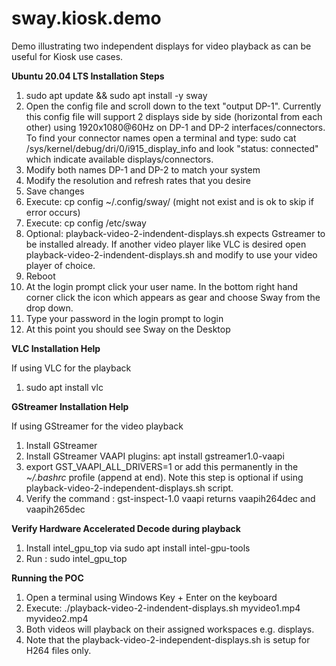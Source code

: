 # sway.kiosk.demo
Demo illustrating two independent displays for video playback as can be useful for Kiosk use cases.



**Ubuntu 20.04 LTS Installation Steps**

1. sudo apt update && sudo apt install -y sway
2. Open the config file and scroll down to the text "output DP-1".  Currently this config file will support 2 displays side by side (horizontal from each other) using 1920x1080@60Hz on DP-1 and DP-2 interfaces/connectors. To find your connector names open a terminal and type: sudo cat /sys/kernel/debug/dri/0/i915_display_info and look "status: connected" which indicate available displays/connectors.
3. Modify both names DP-1 and DP-2 to match your system 
4. Modify the resolution and refresh rates that you desire
5. Save changes
6. Execute: cp config ~/.config/sway/ (might not exist and is ok to skip if error occurs) 
7. Execute: cp config /etc/sway
8. Optional: playback-video-2-indendent-displays.sh expects Gstreamer to be installed already. If another video player like VLC is desired open playback-video-2-indendent-displays.sh and modify to use your video player of choice. 
9. Reboot
10. At the login prompt click your user name. In the bottom right hand corner click the icon which appears as gear and choose Sway from the drop down.
11. Type your password in the login prompt to login
12. At this point you should see Sway on the Desktop


**VLC Installation Help**

If using VLC for the playback
1. sudo apt install vlc

**GStreamer Installation Help**

If using GStreamer for the video playback 
1. Install GStreamer 
2. Install GStreamer VAAPI plugins: apt install gstreamer1.0-vaapi
3. export GST_VAAPI_ALL_DRIVERS=1 or add this permanently in the _~/.bashrc_ profile (append at end). Note this step is optional if using playback-video-2-independent-displays.sh script.
4. Verify the command : gst-inspect-1.0 vaapi returns vaapih264dec and vaapih265dec

**Verify Hardware Accelerated Decode during playback**

1. Install intel_gpu_top via sudo apt install intel-gpu-tools
2. Run : sudo intel_gpu_top

**Running the POC**

1. Open a terminal using Windows Key + Enter on the keyboard
2. Execute: ./playback-video-2-indendent-displays.sh myvideo1.mp4 myvideo2.mp4
3. Both videos will playback on their assigned workspaces e.g. displays.
4. Note that the playback-video-2-independent-displays.sh is setup for H264 files only. 
